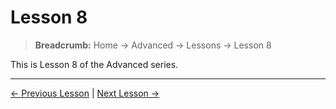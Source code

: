 # Lesson 8

> **Breadcrumb:** Home → Advanced → Lessons → Lesson 8

This is Lesson 8 of the Advanced series.

---

[← Previous Lesson](lesson_7.md) | [Next Lesson →](lesson_9.md)
